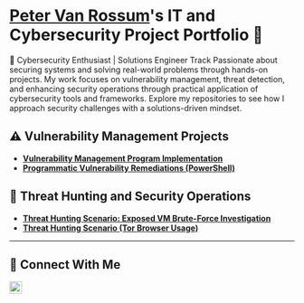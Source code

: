 # <a href="https://www.linkedin.com/in/vanr/">Peter Van Rossum</a>'s IT and Cybersecurity Project Portfolio 🔐

🔐 Cybersecurity Enthusiast | Solutions Engineer Track
Passionate about securing systems and solving real-world problems through hands-on projects. My work focuses on vulnerability management, threat detection, and enhancing security operations through practical application of cybersecurity tools and frameworks.
Explore my repositories to see how I approach security challenges with a solutions-driven mindset.


## ⚠️ Vulnerability Management Projects

- **[Vulnerability Management Program Implementation](https://github.com/SecOpsPete/Vulnerability_Management_Program)**
- **[Programmatic Vulnerability Remediations (PowerShell)](https://github.com/SecOpsPete/Vulnerability_Management_Program/tree/main/scripts)**

## 🚨 Threat Hunting and Security Operations

- **[Threat Hunting Scenario: Exposed VM Brute-Force Investigation](https://github.com/SecOpsPete/threat-hunting-scenario1)**
- **[Threat Hunting Scenario (Tor Browser Usage)](https://github.com/joshmadakor0/threat-hunting-scenario-tor)**

<hr/>

## 🤳 Connect With Me

[<img alt="LinkedIn" width="22px" src="https://cdn.jsdelivr.net/npm/simple-icons@v3/icons/linkedin.svg" />](https://linkedin.com/in/vanr/)
